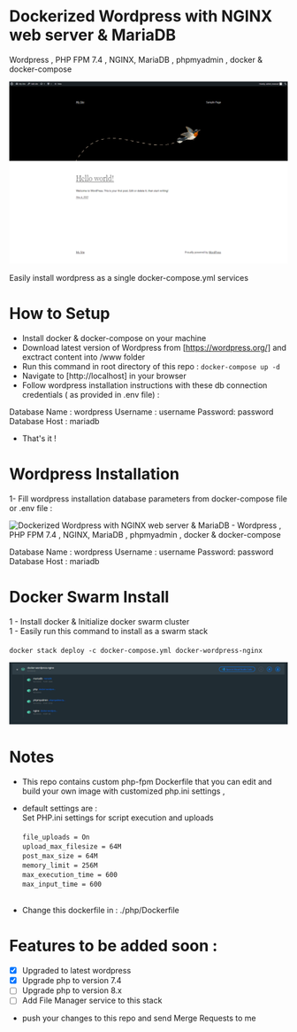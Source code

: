 # Dockerized Wordpress with NGINX web server & MariaDB

Wordpress , PHP FPM 7.4 , NGINX, MariaDB , phpmyadmin , docker & docker-compose

![ Dockerized Wordpress with NGINX web server & MariaDB - Wordpress , PHP FPM 7.4 , NGINX, MariaDB , phpmyadmin , docker & docker-compose](https://raw.githubusercontent.com/masoudei/docker-wordpress-nginx/master/screenshots/wp-docker-01.png?raw=true)

Easily install wordpress as a single docker-compose.yml services

# How to Setup

- Install docker & docker-compose on your machine
- Download latest version of Wordpress from [https://wordpress.org/] and exctract content into /www folder
- Run this command in root directory of this repo :
  `docker-compose up -d`
- Navigate to [http://localhost] in your browser
- Follow wordpress installation instructions with these db connection credentials ( as provided in .env file) :

Database Name : wordpress
Username : username
Password: password
Database Host : mariadb

- That's it !

# Wordpress Installation

1- Fill wordpress installation database parameters from docker-compose file or .env file :

![ Dockerized Wordpress with NGINX web server & MariaDB - Wordpress , PHP FPM 7.4 , NGINX, MariaDB , phpmyadmin , docker & docker-compose](https://raw.githubusercontent.com/masoudei/docker-wordpress-nginx/master/screenshots/wp-install.png?raw=true)

Database Name : wordpress
Username : username
Password: password
Database Host : mariadb

# Docker Swarm Install

1 - Install docker & Initialize docker swarm cluster<br>
1 - Easily run this command to install as a swarm stack
<br><br>
`docker stack deploy -c docker-compose.yml docker-wordpress-nginx`

![ Dockerized Wordpress with NGINX web server & MariaDB - Wordpress , PHP FPM 7.4 , NGINX, MariaDB , phpmyadmin , docker & docker-compose](https://raw.githubusercontent.com/masoudei/docker-wordpress-nginx/master/screenshots/wp-docker-02.png?raw=true)

# Notes

- This repo contains custom php-fpm Dockerfile that you can edit and build your own image with customized php.ini settings ,<br>

* default settings are :<br>
  Set PHP.ini settings for script execution and uploads <br><br>
  `file_uploads = On`<br>
  `upload_max_filesize = 64M`<br>
  `post_max_size = 64M`<br>
  `memory_limit = 256M`<br>
  `max_execution_time = 600`<br>
  `max_input_time = 600`<br><br>

* Change this dockerfile in : ./php/Dockerfile <br>

# Features to be added soon :

- [x] Upgraded to latest wordpress 
- [x] Upgrade php to version 7.4
- [ ] Upgrade php to version 8.x
- [ ] Add File Manager service to this stack

* push your changes to this repo and send Merge Requests to me
